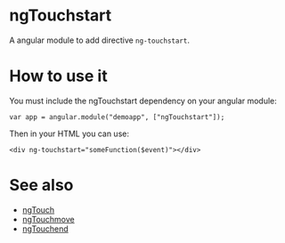 # ngTouchstart
A angular module to add directive `ng-touchstart`.

# How to use it
You must include the ngTouchstart dependency on your angular module:
````
var app = angular.module("demoapp", ["ngTouchstart"]);
````
Then in your HTML you can use:
````
<div ng-touchstart="someFunction($event)"></div>
````

# See also
- [ngTouch](https://github.com/nglar/ngTouch)
- [ngTouchmove](https://github.com/nglar/ngTouchmove)
- [ngTouchend](https://github.com/nglar/ngTouchend)
